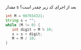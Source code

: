 مقدار s بعد از اجرای کد زیر چقدر است؟
```java
int M = 987654321;
String s = "";
while (M != 0) {
   int digit = M % 10;
   s = s + digit;
   M = M / 10;
}
```